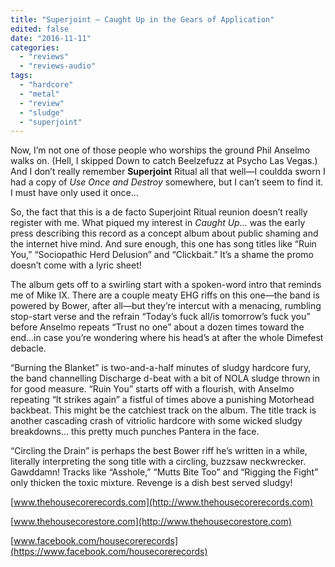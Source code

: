 ```yaml
---
title: "Superjoint – Caught Up in the Gears of Application"
edited: false
date: "2016-11-11"
categories:
  - "reviews"
  - "reviews-audio"
tags:
  - "hardcore"
  - "metal"
  - "review"
  - "sludge"
  - "superjoint"
---
```


Now, I’m not one of those people who worships the ground Phil Anselmo walks on. (Hell, I skipped Down to catch Beelzefuzz at Psycho Las Vegas.) And I don’t really remember **Superjoint** Ritual all that well—I couldda sworn I had a copy of _Use Once and Destroy_ somewhere, but I can’t seem to find it. I must have only used it once…

So, the fact that this is a de facto Superjoint Ritual reunion doesn’t really register with me. What piqued my interest in _Caught Up…_ was the early press describing this record as a concept album about public shaming and the internet hive mind. And sure enough, this one has song titles like “Ruin You,” “Sociopathic Herd Delusion” and “Clickbait.” It’s a shame the promo doesn’t come with a lyric sheet!

The album gets off to a swirling start with a spoken-word intro that reminds me of Mike IX. There are a couple meaty EHG riffs on this one—the band is powered by Bower, after all—but they’re intercut with a menacing, rumbling stop-start verse and the refrain “Today’s fuck all/is tomorrow’s fuck you” before Anselmo repeats “Trust no one” about a dozen times toward the end…in case you’re wondering where his head’s at after the whole Dimefest debacle.

“Burning the Blanket” is two-and-a-half minutes of sludgy hardcore fury, the band channelling Discharge d-beat with a bit of NOLA sludge thrown in for good measure. “Ruin You” starts off with a flourish, with Anselmo repeating “It strikes again” a fistful of times above a punishing Motorhead backbeat. This might be the catchiest track on the album. The title track is another cascading crash of vitriolic hardcore with some wicked sludgy breakdowns… this pretty much punches Pantera in the face.

“Circling the Drain” is perhaps the best Bower riff he’s written in a while, literally interpreting the song title with a circling, buzzsaw neckwrecker. Gawddamn! Tracks like “Asshole,” “Mutts Bite Too” and “Rigging the Fight” only thicken the toxic mixture. Revenge is a dish best served sludgy!

[www.thehousecorerecords.com](http://www.thehousecorerecords.com)

[www.thehousecorestore.com](http://www.thehousecorestore.com)

[www.facebook.com/housecorerecords](https://www.facebook.com/housecorerecords)
